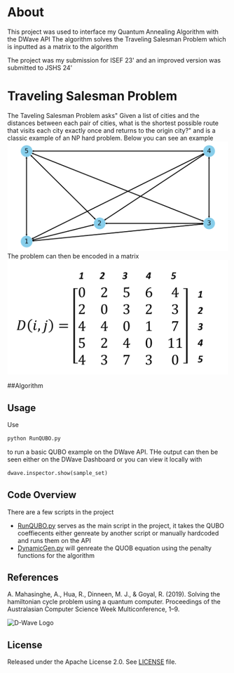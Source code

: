 <!-- Before submitting your code, please delete the above code contribution
instructions and this comment as they will not be relevant in your code 
example README.md.-->
# About
This project was used to interface my Quantum Annealing Algorithm with the DWave API
The algorithm solves the Traveling Salesman Problem which is inputted as a matrix to the algorithm 

The project was my submission for ISEF 23' and an improved version was submitted to JSHS 24'
# Traveling Salesman Problem
The Taveling Salesman Problem asks" Given a list of cities and the distances between each pair of cities, what is the shortest possible route that visits each city exactly once and returns to the origin city?" and is a classic example of an NP hard problem. Below you can see an example
![ExampleSetup](FiveCity1Path.png)
The problem can then be encoded in a matrix
![MatrixEncoding](5CityMatrix.png)

##Algorithm

## Usage

Use
```bash
python RunQUBO.py
```
to run a basic QUBO example on the DWave API. THe output can then be seen either on the DWave Dashboard or you can view it locally with 
```python
dwave.inspector.show(sample_set)
```
## Code Overview

There are a few scripts in the project

* [RunQUBO.py](RunQUBO.py) serves as the main script in the project, it takes the QUBO coeffiecents either genreate by another script or manually hardcoded and runs them on the API
* [DynamicGen.py](DynamicGen.py) will genreate the QUOB equation using the penalty functions for the algorithm

## References

A. Mahasinghe, A., Hua, R., Dinneen, M. J., & Goyal, R. (2019). Solving the hamiltonian cycle problem using a
quantum computer. Proceedings of the Australasian Computer Science Week Multiconference, 1–9.

![D-Wave Logo](dwave_logo.png)
## License

Released under the Apache License 2.0. See [LICENSE](LICENSE) file.
